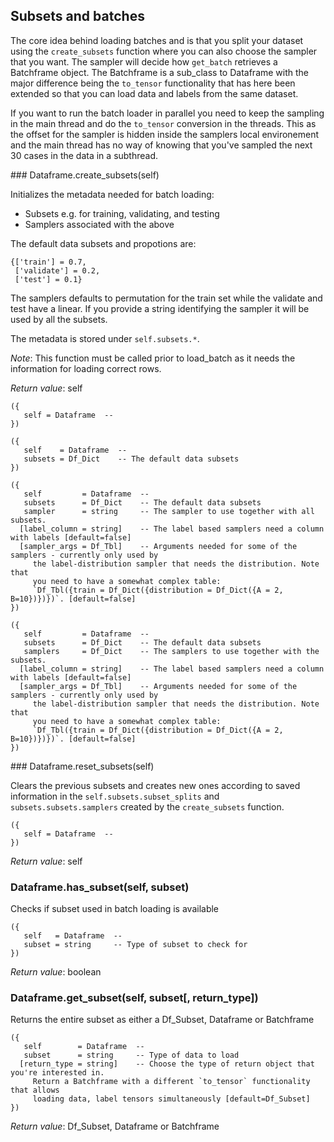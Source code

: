 
## Subsets and batches

The core idea behind loading batches and is that you split your dataset using the
`create_subsets` function where you can also choose the sampler that you want. The
sampler will decide how `get_batch` retrieves a Batchframe object. The Batchframe
is a sub_class to Dataframe with the major difference being the `to_tensor` functionality
that has here been extended so that you can load data and labels from the same dataset.

If you want to run the batch loader in parallel you need to keep the sampling in
the main thread and do the `to_tensor` conversion in the threads. This as the offset
for the sampler is hidden inside the samplers local environement and the main thread
has no way of knowing that you've sampled the next 30 cases in the data in a subthread.

<a name="Dataframe.create_subsets">
### Dataframe.create_subsets(self)

Initializes the metadata needed for batch loading:
- Subsets e.g. for training, validating, and testing
- Samplers associated with the above

The default data subsets and propotions are:
```
{['train'] = 0.7,
 ['validate'] = 0.2,
 ['test'] = 0.1}
```

The samplers defaults to permutation for the train set while the validate and
test have a linear. If you provide a string identifying the sampler it will be
used by all the subsets.

The metadata is stored under `self.subsets.*`.

_Note_: This function must be called prior to load_batch as it needs the
information for loading correct rows.

_Return value_: self

```
({
   self = Dataframe  -- 
})
```


```
({
   self    = Dataframe  -- 
   subsets = Df_Dict    -- The default data subsets
})
```


```
({
   self         = Dataframe  -- 
   subsets      = Df_Dict    -- The default data subsets
   sampler      = string     -- The sampler to use together with all subsets.
  [label_column = string]    -- The label based samplers need a column with labels [default=false]
  [sampler_args = Df_Tbl]    -- Arguments needed for some of the samplers - currently only used by
	 the label-distribution sampler that needs the distribution. Note that
	 you need to have a somewhat complex table:
	 `Df_Tbl({train = Df_Dict({distribution = Df_Dict({A = 2, B=10})})})`. [default=false]
})
```


```
({
   self         = Dataframe  -- 
   subsets      = Df_Dict    -- The default data subsets
   samplers     = Df_Dict    -- The samplers to use together with the subsets.
  [label_column = string]    -- The label based samplers need a column with labels [default=false]
  [sampler_args = Df_Tbl]    -- Arguments needed for some of the samplers - currently only used by
 	 the label-distribution sampler that needs the distribution. Note that
	 you need to have a somewhat complex table:
	 `Df_Tbl({train = Df_Dict({distribution = Df_Dict({A = 2, B=10})})})`. [default=false]
})
```

<a name="Dataframe.reset_subsets">
### Dataframe.reset_subsets(self)

Clears the previous subsets and creates new ones according to saved information
in the `self.subsets.subset_splits` and `subsets.subsets.samplers` created by
the `create_subsets` function.

```
({
   self = Dataframe  -- 
})
```

_Return value_: self
<a name="Dataframe.has_subset">
### Dataframe.has_subset(self, subset)

Checks if subset used in batch loading is available

```
({
   self   = Dataframe  -- 
   subset = string     -- Type of subset to check for
})
```

_Return value_: boolean
<a name="Dataframe.get_subset">
### Dataframe.get_subset(self, subset[, return_type])

Returns the entire subset as either a Df_Subset, Dataframe or Batchframe

```
({
   self        = Dataframe  -- 
   subset      = string     -- Type of data to load
  [return_type = string]    -- Choose the type of return object that you're interested in.
	 Return a Batchframe with a different `to_tensor` functionality that allows
	 loading data, label tensors simultaneously [default=Df_Subset]
})
```

_Return value_: Df_Subset, Dataframe or Batchframe
